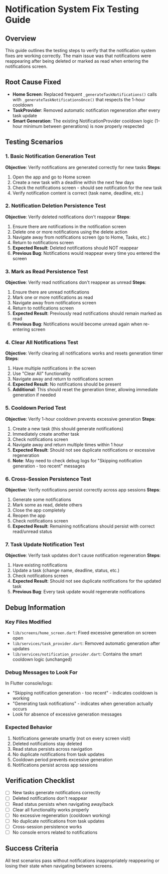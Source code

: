 # Notification System Fix Testing Guide

## Overview

This guide outlines the testing steps to verify that the notification system fixes are working correctly. The main issue was that notifications were reappearing after being deleted or marked as read when entering the notifications screen.

## Root Cause Fixed

- **Home Screen**: Replaced frequent `_generateTaskNotifications()` calls with `_generateTaskNotificationsOnce()` that respects the 1-hour cooldown
- **TaskProvider**: Removed automatic notification regeneration after every task update
- **Smart Generation**: The existing NotificationProvider cooldown logic (1-hour minimum between generations) is now properly respected

## Testing Scenarios

### 1. Basic Notification Generation Test

**Objective**: Verify notifications are generated correctly for new tasks
**Steps**:

1. Open the app and go to Home screen
2. Create a new task with a deadline within the next few days
3. Check the notifications screen - should see notification for the new task
4. Verify notification content is correct (task name, deadline, etc.)

### 2. Notification Deletion Persistence Test

**Objective**: Verify deleted notifications don't reappear
**Steps**:

1. Ensure there are notifications in the notification screen
2. Delete one or more notifications using the delete action
3. Navigate away from notifications screen (go to Home, Tasks, etc.)
4. Return to notifications screen
5. **Expected Result**: Deleted notifications should NOT reappear
6. **Previous Bug**: Notifications would reappear every time you entered the screen

### 3. Mark as Read Persistence Test

**Objective**: Verify read notifications don't reappear as unread
**Steps**:

1. Ensure there are unread notifications
2. Mark one or more notifications as read
3. Navigate away from notifications screen
4. Return to notifications screen
5. **Expected Result**: Previously read notifications should remain marked as read
6. **Previous Bug**: Notifications would become unread again when re-entering screen

### 4. Clear All Notifications Test

**Objective**: Verify clearing all notifications works and resets generation timer
**Steps**:

1. Have multiple notifications in the screen
2. Use "Clear All" functionality
3. Navigate away and return to notifications screen
4. **Expected Result**: No notifications should be present
5. **Additional**: This should reset the generation timer, allowing immediate generation if needed

### 5. Cooldown Period Test

**Objective**: Verify 1-hour cooldown prevents excessive generation
**Steps**:

1. Create a new task (this should generate notifications)
2. Immediately create another task
3. Check notifications screen
4. Navigate away and return multiple times within 1 hour
5. **Expected Result**: Should not see duplicate notifications or excessive regeneration
6. **Note**: May need to check debug logs for "Skipping notification generation - too recent" messages

### 6. Cross-Session Persistence Test

**Objective**: Verify notifications persist correctly across app sessions
**Steps**:

1. Generate some notifications
2. Mark some as read, delete others
3. Close the app completely
4. Reopen the app
5. Check notifications screen
6. **Expected Result**: Remaining notifications should persist with correct read/unread status

### 7. Task Update Notification Test

**Objective**: Verify task updates don't cause notification regeneration
**Steps**:

1. Have existing notifications
2. Update a task (change name, deadline, status, etc.)
3. Check notifications screen
4. **Expected Result**: Should not see duplicate notifications for the updated task
5. **Previous Bug**: Every task update would regenerate notifications

## Debug Information

### Key Files Modified

- `lib/screens/home_screen.dart`: Fixed excessive generation on screen open
- `lib/services/task_provider.dart`: Removed automatic generation after updates
- `lib/services/notification_provider.dart`: Contains the smart cooldown logic (unchanged)

### Debug Messages to Look For

In Flutter console/logs:

- "Skipping notification generation - too recent" - indicates cooldown is working
- "Generating task notifications" - indicates when generation actually occurs
- Look for absence of excessive generation messages

### Expected Behavior

1. Notifications generate smartly (not on every screen visit)
2. Deleted notifications stay deleted
3. Read status persists across navigation
4. No duplicate notifications from task updates
5. Cooldown period prevents excessive generation
6. Notifications persist across app sessions

## Verification Checklist

- [ ] New tasks generate notifications correctly
- [ ] Deleted notifications don't reappear
- [ ] Read status persists when navigating away/back
- [ ] Clear all functionality works properly
- [ ] No excessive regeneration (cooldown working)
- [ ] No duplicate notifications from task updates
- [ ] Cross-session persistence works
- [ ] No console errors related to notifications

## Success Criteria

All test scenarios pass without notifications inappropriately reappearing or losing their state when navigating between screens.
